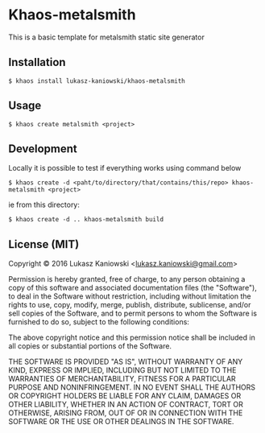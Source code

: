 Khaos-metalsmith
================

This is a basic template for metalsmith static site generator

Installation
------------

    $ khaos install lukasz-kaniowski/khaos-metalsmith

Usage
------

    $ khaos create metalsmith <project>

Development
-----------

Locally it is possible to test if everything works using command below

    $ khaos create -d <paht/to/directory/that/contains/this/repo> khaos-metalsmith <project>

ie from this directory:

    $ khaos create -d .. khaos-metalsmith build

## License (MIT)

Copyright &copy; 2016 Lukasz Kaniowski &lt;lukasz.kaniowski@gmail.com&gt;

Permission is hereby granted, free of charge, to any person obtaining a copy of this software and associated documentation files (the "Software"), to deal in the Software without restriction, including without limitation the rights to use, copy, modify, merge, publish, distribute, sublicense, and/or sell copies of the Software, and to permit persons to whom the Software is furnished to do so, subject to the following conditions:

The above copyright notice and this permission notice shall be included in all copies or substantial portions of the Software.

THE SOFTWARE IS PROVIDED "AS IS", WITHOUT WARRANTY OF ANY KIND, EXPRESS OR IMPLIED, INCLUDING BUT NOT LIMITED TO THE WARRANTIES OF MERCHANTABILITY, FITNESS FOR A PARTICULAR PURPOSE AND NONINFRINGEMENT. IN NO EVENT SHALL THE AUTHORS OR COPYRIGHT HOLDERS BE LIABLE FOR ANY CLAIM, DAMAGES OR OTHER LIABILITY, WHETHER IN AN ACTION OF CONTRACT, TORT OR OTHERWISE, ARISING FROM, OUT OF OR IN CONNECTION WITH THE SOFTWARE OR THE USE OR OTHER DEALINGS IN THE SOFTWARE.
